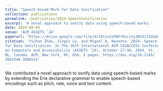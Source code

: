 ```yaml
---
title: "Speech-based Mark for Data Sonification"
collection: publications
permalink: /publication/2024-SpeechSonification
excerpt: 'A noval approach to sonify data using speech-based marks.' 
date: 2024-08-09
venue: 'ACM ASSETS ’24'
paperurl: "https://drive.google.com/file/d/1OizsCe5WYrPeciVy3WtUiISUuU0gZc78/view?usp=sharing"
citation: 'Yichun Zhao, Jingyi Lu, and Miguel A. Nacenta. 2024. Speech-based Mark
for Data Sonification. In The 26th International ACM SIGACCESS Conference
on Computers and Accessibility (ASSETS ’24), October 27–30, 2024, St. John’s,
NL, Canada. ACM, New York, NY, USA, 5 pages. https://doi.org/10.1145/
3663548.3688514'
---
```


We contributed a novel approach to sonify data using speech-based marks by extending the Erie declarative grammar to enable speech-based encodings such as pitch, rate, voice and text content. 